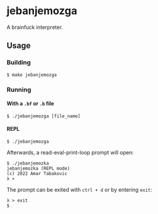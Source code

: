 # jebanjemozga
A brainfuck interpreter.

## Usage
### Building
```plaintext
$ make jebanjemozga
```

### Running
#### With a `.bf` or `.b` file
```plaintext
$ ./jebanjemozga [file_name]
```

#### REPL
```plaintext
$ ./jebanjemozga
```

Afterwards, a read-eval-print-loop prompt will open:

```plaintext
$ ./jebanjemozka
jebanjemozka (REPL mode)
(c) 2022 Amar Tabakovic
λ >
```

The prompt can be exited with `ctrl + d` or by entering `exit`:

```plaintext
λ > exit
$
```